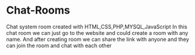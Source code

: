 # Chat-Rooms
Chat system room created with HTML,CSS,PHP,MYSQL,JavaScript
In this chat room we can just go to the website and could create a room with any name.
And after creating room we can share the link with anyone and they can join the room and chat with each other 
